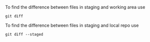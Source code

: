 To find the difference between files in staging and working area use
```
git diff
```
To find the difference between files in staging and local repo use
```
git diff --staged
```